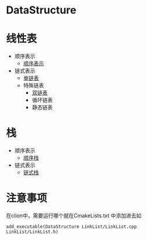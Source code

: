 # DataStructure

# 线性表
- 顺序表示
    - [顺序表示](https://github.com/shoukailiang/DataStructure/tree/master/List/SqList/SqList.h)
- 链式表示
    - [单链表](https://github.com/shoukailiang/DataStructure/tree/master/List/LinkList/LinkList.h)
    - 特殊链表
        - [双链表](https://github.com/shoukailiang/DataStructure/blob/master/List/DuLinkList/DuLinkList.h)
        - 循环链表
        - 静态链表
# 栈
- 顺序表示
    - [顺序栈]()
- 链式表示
    - [链式栈]()
# 注意事项
在clion中，需要运行哪个就在CmakeLists.txt 中添加进去如
```
add_executable(DataStructure LinkList/LinkList.cpp LinkList/LinkList.h)
```
